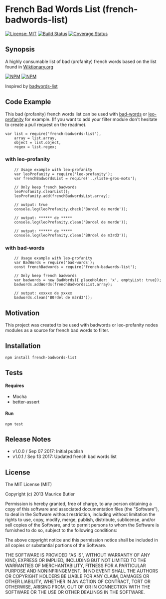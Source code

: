 # French Bad Words List (french-badwords-list)

 [![License: MIT](https://img.shields.io/badge/License-MIT-blue.svg)](https://opensource.org/licenses/MIT) [![Build Status](https://travis-ci.org/darwiin/french-badwords-list.svg?branch=master)](https://travis-ci.org/darwiin/french-badwords-list) [![Coverage Status](https://coveralls.io/repos/github/darwiin/french-badwords-list/badge.svg?branch=master)](https://coveralls.io/github/darwiin/french-badwords-list?branch=master)


## Synopsis

A highly consumable list of bad (profanity) french words based on the list found in [Wiktionary.org](https://fr.wiktionary.org/w/index.php?title=Cat%C3%A9gorie:Insultes_en_fran%C3%A7ais&pageuntil=mongol+a+batteries%0Amongol+%C3%A0+batteries#mw-pages)

[![NPM](https://nodei.co/npm/french-badwords-list.png?downloads=true&downloadRank=true&stars=true)](https://nodei.co/npm/french-badwords-list/) [![NPM](https://nodei.co/npm-dl/french-badwords-list.png?height=2)](https://nodei.co/npm/french-badwords-list/)

Inspired by [badwords-list](https://github.com/MauriceButler/badwords)

## Code Example

This bad (profanity) french words list can be used with [bad-words](https://www.npmjs.com/package/bad-words) or [leo-profanity](https://www.npmjs.com/package/leo-profanity) for example. (If you want to add your filter module don't hesitate to create a pull request on the readme).

```
var list = require('french-badwords-list'),
	array = list.array,
	object = list.object,
	regex = list.regex;
```

### with leo-profanity

```
	// Usage example with leo-profanity
	var leoProfanity = require('leo-profanity');
	var frenchBadwordsList = require('../liste-gros-mots');

	// Only keep french badwords
	leoProfanity.clearList();
	leoProfanity.add(frenchBadwordsList.array);

	// output: true
	console.log(leoProfanity.check('Bordel de merde'));

	// output: ****** de *****
	console.log(leoProfanity.clean('Bordel de merde'));

	// output: ****** de *****
	console.log(leoProfanity.clean('B0rdel de m3rd3'));
```

### with bad-words

```
	// Usage example with leo-profanity
	var BadWords = require('bad-words');
	const frenchBadwords = require('french-badwords-list');

	// Only keep french badwords
	var badwords = new BadWords({ placeHolder: 'x', emptyList: true}); 
	badwords.addWords(frenchBadwordsList.array);
  
	// output: xxxxxx de xxxxx
	badwords.clean('B0rdel de m3rd3'));
```

## Motivation

This project was created to be used with badwords or leo-profanity nodes modules as a source for french bad words to filter.

## Installation

```
npm install french-badwords-list
```

## Tests

#### Requires
- Mocha
- better-assert

#### Run
```
npm test
```

## Release Notes
- v1.0.0 / Sep 07 2017: Initial publish
- v1.0.1 / Sep 13 2017: Updated french bad words list

## License

The MIT License (MIT)

Copyright (c) 2013 Maurice Butler

Permission is hereby granted, free of charge, to any person obtaining a copy of
this software and associated documentation files (the "Software"), to deal in
the Software without restriction, including without limitation the rights to
use, copy, modify, merge, publish, distribute, sublicense, and/or sell copies of
the Software, and to permit persons to whom the Software is furnished to do so,
subject to the following conditions:

The above copyright notice and this permission notice shall be included in all
copies or substantial portions of the Software.

THE SOFTWARE IS PROVIDED "AS IS", WITHOUT WARRANTY OF ANY KIND, EXPRESS OR
IMPLIED, INCLUDING BUT NOT LIMITED TO THE WARRANTIES OF MERCHANTABILITY, FITNESS
FOR A PARTICULAR PURPOSE AND NONINFRINGEMENT. IN NO EVENT SHALL THE AUTHORS OR
COPYRIGHT HOLDERS BE LIABLE FOR ANY CLAIM, DAMAGES OR OTHER LIABILITY, WHETHER
IN AN ACTION OF CONTRACT, TORT OR OTHERWISE, ARISING FROM, OUT OF OR IN
CONNECTION WITH THE SOFTWARE OR THE USE OR OTHER DEALINGS IN THE SOFTWARE.